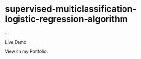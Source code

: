# supervised-multiclassification-logistic-regression-algorithm
...

Live Demo: 

View on my Portfolio:
